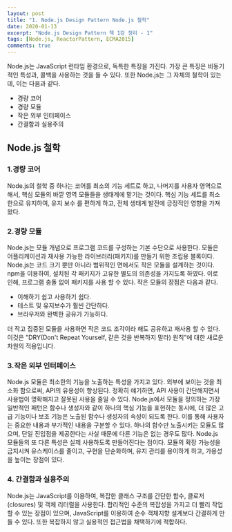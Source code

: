 ```yaml
---
layout: post
title: "1. Node.js Design Pattern Node.js 철학"
date: 2020-01-13
excerpt: "Node.js Design Pattern 책 1강 정리 - 1"
tags: [Node.js, ReactorPattern, ECMA2015]
comments: true
---
```


Node.js는 JavaScript 런타임 환경으로, 독특한 특징을 가진다. 가장 큰 특징은 비동기적인 특성과, 콜백을 사용하는 것을 들 수 있다.
또한 Node.js는 그 자체의 철학이 있는데, 이는 다음과 같다.

-   경량 코어
-   경량 모듈
-   작은 외부 인터페이스
-   간결함과 실용주의

## Node.js 철학

### 1.경량 코어

Node.js의 철학 중 하나는 코어를 최소의 기능 세트로 하고, 나머지를 사용자 영역으로 해서, 핵심 모듈의 바깥 영역 모듈들을 생태계에 맡기는 것이다.
핵심 기능 세트를 최소한으로 유지하여, 유지 보수 를 편하게 하고, 전체 생태계 발전에 긍정적인 영향을 가져왔다.

### 2.경량 모듈

Node.js는 모듈 개념으로 프로그램 코드를 구성하는 기본 수단으로 사용한다. 모듈은 어플리케이션과 재사용 가능한 라이브러리(패키지)를 만들기 위한 조립용 블록이다.
Node.js는 코드 크기 뿐만 아니라 범위적인 면에서도 작은 모듈을 설계하는 것이다.
npm을 이용하여, 설치된 각 패키지가 고유한 별도의 의존성을 가지도록 하였다. 이로 인해, 프로그램 충돌 없이 패키지를 사용 할 수 있다.
작은 모듈의 장점은 다음과 같다.

-   이해하기 쉽고 사용하기 쉽다.
-   테스트 및 유지보수가 훨씬 간단하다.
-   브라우저와 완벽한 공유가 가능하다.

더 작고 집중된 모듈을 사용하면 작은 코드 조각이라 해도 공유하고 재사용 할 수 있다.
이것은 "DRY(Don't Repeat Yourself, 같은 것을 반복하지 말라) 원칙"에 대한 새로운 차원의 적용입니다.

### 3.작은 외부 인터페이스

Node.js 모듈은 최소한의 기능을 노출하는 특성을 가지고 있다. 외부에 보이는 것을 최소화 함으로써, API의 유용성이 향상된다.
정확히 얘기하면, API 사용이 간단해지면서 사용법이 명확해지고 잘못된 사용을 줄일 수 있다.
Node.js에서 모듈을 정의하는 가장 일반적인 패턴은 함수나 생성자와 같이 하나의 핵심 기능을 표현하는 동시에, 더 많은 고급 기능이나 보조 기능은 노출된 함수나 생성자의 속성이 되도록 한다.
이를 통해 사용자는 중요한 내용과 부가적인 내용을 구분할 수 있다.
하나의 함수만 노출시키는 모듈도 많으며, 단일 진입점을 제공한다는 사실 때문에 다른 기능은 없는 경우도 많다.
Node.js 모듈들의 또 다른 특성은 실제 사용하도록 만들어진다는 점이다.
모듈의 확장 가능성을 금지시켜 유스케이스를 줄이고, 구현을 단순화하며, 유지 관리를 용이하게 하고, 가용성을 높이는 장점이 있다.

### 4. 간결함과 실용주의

Node.js는 JavaScript를 이용하여, 복잡한 클래스 구조를 간단한 함수, 클로저(closures) 및 객체 리터럴을 사용한다.
합리적인 수준의 복잡성을 가지고 더 빨리 작업할 수 있는 장점이 있으며, JavaScript를 이용하여 순수 객체지향 설계보다 간결하게 만들 수 있다.
또한 복잡하지 않고 실용적인 접근법을 채택하기에 적합하다.
